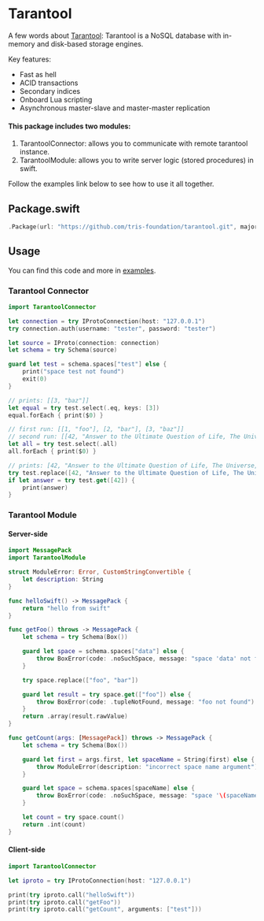 # Tarantool

A few words about [Tarantool](https://tarantool.org): Tarantool is a NoSQL database with in-memory and disk-based storage engines.

Key features:
* Fast as hell
* ACID transactions
* Secondary indices
* Onboard Lua scripting
* Asynchronous master-slave and master-master replication

#### This package includes two modules:
1. TarantoolConnector: allows you to communicate with remote tarantool instance.
2. TarantoolModule: allows you to write server logic (stored procedures) in swift.

Follow the examples link below to see how to use it all together.

## Package.swift

```swift
.Package(url: "https://github.com/tris-foundation/tarantool.git", majorVersion: 0)
```

## Usage

You can find this code and more in [examples](https://github.com/tris-foundation/examples).

### Tarantool Connector

```swift
import TarantoolConnector

let connection = try IProtoConnection(host: "127.0.0.1")
try connection.auth(username: "tester", password: "tester")

let source = IProto(connection: connection)
let schema = try Schema(source)

guard let test = schema.spaces["test"] else {
    print("space test not found")
    exit(0)
}

// prints: [[3, "baz"]]
let equal = try test.select(.eq, keys: [3])
equal.forEach { print($0) }

// first run: [[1, "foo"], [2, "bar"], [3, "baz"]]
// second run: [[42, "Answer to the Ultimate Question of Life, The Universe, and Everything"], [1, "foo"], ...]
let all = try test.select(.all)
all.forEach { print($0) }

// prints: [42, "Answer to the Ultimate Question of Life, The Universe, and Everything"]
try test.replace([42, "Answer to the Ultimate Question of Life, The Universe, and Everything"])
if let answer = try test.get([42]) {
    print(answer)
}
```

### Tarantool Module

#### Server-side

```swift
import MessagePack
import TarantoolModule

struct ModuleError: Error, CustomStringConvertible {
    let description: String
}

func helloSwift() -> MessagePack {
    return "hello from swift"
}

func getFoo() throws -> MessagePack {
    let schema = try Schema(Box())

    guard let space = schema.spaces["data"] else {
        throw BoxError(code: .noSuchSpace, message: "space 'data' not found")
    }

    try space.replace(["foo", "bar"])

    guard let result = try space.get(["foo"]) else {
        throw BoxError(code: .tupleNotFound, message: "foo not found")
    }
    return .array(result.rawValue)
}

func getCount(args: [MessagePack]) throws -> MessagePack {
    let schema = try Schema(Box())

    guard let first = args.first, let spaceName = String(first) else {
        throw ModuleError(description: "incorrect space name argument")
    }

    guard let space = schema.spaces[spaceName] else {
        throw BoxError(code: .noSuchSpace, message: "space '\(spaceName)' not found")
    }

    let count = try space.count()
    return .int(count)
}
```

#### Client-side

```swift
import TarantoolConnector

let iproto = try IProtoConnection(host: "127.0.0.1")

print(try iproto.call("helloSwift"))
print(try iproto.call("getFoo"))
print(try iproto.call("getCount", arguments: ["test"]))
```
